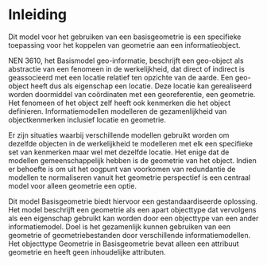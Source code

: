 Inleiding
=========

Dit model voor het gebruiken van een basisgeometrie is een specifieke toepassing voor het koppelen van geometrie aan een informatieobject.

NEN 3610, het Basismodel geo-informatie, beschrijft een geo-object als
abstractie van een fenomeen in de werkelijkheid, dat direct of indirect is
geassocieerd met een locatie relatief ten opzichte van de aarde. Een geo-object
heeft dus als eigenschap een locatie. Deze locatie kan gerealiseerd worden
doormiddel van coördinaten met een georeferentie, een geometrie. Het fenomeen of
het object zelf heeft ook kenmerken die het object definieren.
Informatiemodellen modelleren de gezamenlijkheid van
objectkenmerken inclusief locatie en geometrie.

Er zijn situaties waarbij verschillende modellen gebruikt worden om dezelfde
objecten in de werkelijkheid te modelleren met elk een specifieke set van
kenmerken maar wel met dezelfde locatie. Het enige dat de modellen gemeenschappelijk hebben
is de geometrie van het object. Indien er behoefte is om uit het oogpunt van
voorkomen van redundantie de modellen te normaliseren vanuit het geometrie
perspectief is een centraal model voor alleen geometrie een optie.

Dit model Basisgeometrie biedt hiervoor een gestandaardiseerde oplossing. Het
model beschrijft een geometrie als een apart objecttype dat vervolgens als een
eigenschap gebruikt kan worden door een objecttype van een ander
informatiemodel. Doel is het gezamenlijk kunnen gebruiken van een geometrie of
geometriebestanden door verschillende informatiemodellen. Het objecttype
Geometrie in Basisgeometrie bevat alleen een attribuut geometrie en heeft geen
inhoudelijke attributen.
